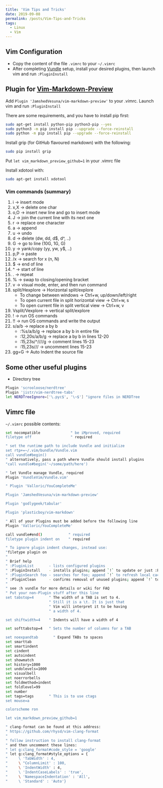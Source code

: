 ```yaml
---
title: 'Vim Tips and Tricks'
date: 2019-09-08
permalink: /posts/Vim-Tips-and-Tricks
tags:
  - Linux
  - Vim
---
```


## Vim Configuration

- Copy the content of the file `.vimrc` to your `~/.vimrc`
- After completing [Vundle] setup, install your desired plugins, then launch vim and run `:PluginInstall`

## Plugin for [Vim-Markdown-Preview]

Add `Plugin 'JamshedVesuna/vim-markdown-preview'` to your .vimrc.
Launch vim and run `:PluginInstall`

There are some requirements, and you have to install pip first:

```bash
sudo apt-get install python-pip python3-pip --yes
sudo python3 -m pip install pip --upgrade --force-reinstall
sudo python -m pip install pip --upgrade --force-reinstall
```

Install grip (for GitHub flavoured markdown) with the following:

```bash
sudo pip install grip
```

Put `let vim_markdown_preview_github=1` in your .vimrc file

Install xdotool with:

```bash
sudo apt-get install xdotool
```

### Vim commands (summary)

1. i -> insert mode
2. x,X -> delete one char
3. o,O -> insert new line and go to insert mode
4. J -> join the current line with its next one
5. r -> replace one character
6. a -> append
7. u -> undo
8. d -> delete (dw, dd, d$, d^, ..)
9. G -> go to line (10G, 1G, G)
10. y -> yank/copy (yy, yw, y$, ..)
11. p,P -> paste
12. /x -> search for x (n, N)
13. $ -> end of line
14. ^ -> start of line
15. . -> repeat
16. % -> swap to closing/opening bracket
17. v -> visual mode, enter, and then run command
18. split/Hexplore -> Horizontal split/explore
    - To change between windows -> Ctrl+w, up/down/left/right
    - To open current file in split horizontal view -> Ctrl+w, s
    - To open current file in split vertical view -> Ctrl+w, v
19. Vsplit/Vexplore -> vertical split/explore
20. ! -> run OS commands
21. !! -> run OS commands and write the output
22. s/a/b -> replace a by b
    - :%s/a/b/g -> replace a by b in entire file
    - :12,20s/a/b/g -> replace a by b in lines 12-20
    - :15,23s/^/\/\//g -> comment lines 15-23
    - :15,23s/\/\/ -> uncomment lines 15-23
23. gg=G -> Auto Indent the source file

## Some other useful plugins

- Directory tree

```bash
Plugin 'scrooloose/nerdtree'
Plugin 'jistr/vim-nerdtree-tabs'
let NERDTreeIgnore=['\.pyc$', '\~$'] "ignore files in NERDTree
```

[Vundle]:http://github.com/VundleVim/Vundle.vim
[Vim-Markdown-Preview]:https://github.com/JamshedVesuna/vim-markdown-preview

## Vimrc file

`~/.vimrc` possible contents:

```bash
set nocompatible              " be iMproved, required
filetype off                  " required

" set the runtime path to include Vundle and initialize
set rtp+=~/.vim/bundle/Vundle.vim
call vundle#begin()
" alternatively, pass a path where Vundle should install plugins
"call vundle#begin('~/some/path/here')

" let Vundle manage Vundle, required
Plugin 'VundleVim/Vundle.vim'

" Plugin 'Valloric/YouCompleteMe'

Plugin 'JamshedVesuna/vim-markdown-preview'

Plugin 'godlygeek/tabular'

Plugin 'plasticboy/vim-markdown'

" All of your Plugins must be added before the following line
Plugin 'Valloric/YouCompleteMe'

call vundle#end()            " required
filetype plugin indent on    " required

" To ignore plugin indent changes, instead use:
"filetype plugin on
"
" Brief help
" :PluginList       - lists configured plugins
" :PluginInstall    - installs plugins; append `!` to update or just :PluginUpdate
" :PluginSearch foo - searches for foo; append `!` to refresh local cache
" :PluginClean      - confirms removal of unused plugins; append `!` to auto-approve removal
"
" see :h vundle for more details or wiki for FAQ
" Put your non-Plugin stuff after this line
set tabstop=4       " The width of a TAB is set to 4.
                    " Still it is a \t. It is just that
                    " Vim will interpret it to be having
                    " a width of 4.

set shiftwidth=4    " Indents will have a width of 4

set softtabstop=4   " Sets the number of columns for a TAB

set noexpandtab       " Expand TABs to spaces
set smarttab
set smartindent
set cindent
set autoindent
set showmatch
set history=1000
set undolevels=1000
set visualbell
set noerrorbells
set foldmethod=indent
set foldlevel=99
set number
set tags=tags		" This is to use ctags
set mouse=a

colorscheme ron

let vim_markdown_preview_github=1

" clang-format can be found at this address:
" https://github.com/rhysd/vim-clang-format
"
" follow instruction to install clang-format 
" and then uncomment these lines:
" let g:clang_format#code_style = 'google'
" let g:clang_format#style_options = {
"     \ 'TabWidth' : 4,
"     \ "ColumnLimit' : 100,
"     \ 'IndentWidth' : 4,
"     \ 'IndentCaseLabels' : 'true',
"     \ 'NamespaceIndentation' : 'All',
"     \ 'Standard' : 'Auto'}
```
